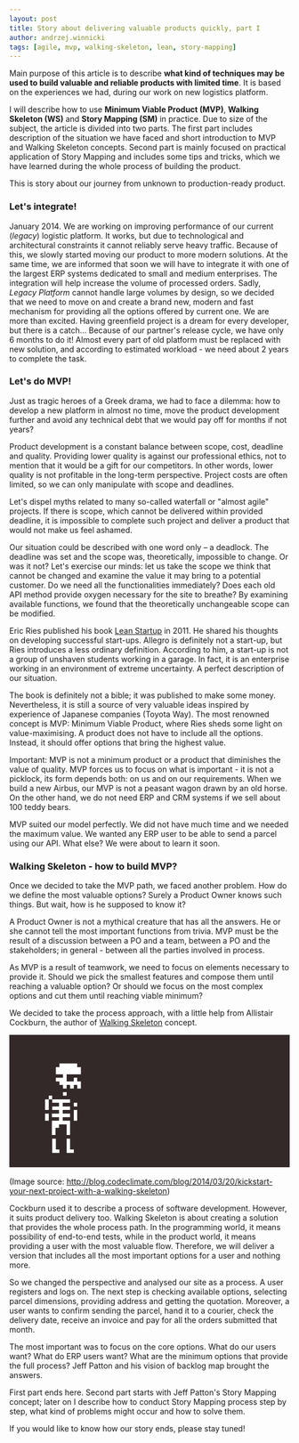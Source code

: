 ```yaml
---
layout: post
title: Story about delivering valuable products quickly, part I
author: andrzej.winnicki
tags: [agile, mvp, walking-skeleton, lean, story-mapping]
---
```


Main purpose of this article is to describe **what kind of techniques may be used to
build valuable and reliable products with limited time**. It is based on the
experiences we had, during our work on new logistics platform.

I will describe how to use **Minimum Viable Product (MVP)**, **Walking Skeleton (WS)**
and **Story Mapping (SM)** in practice. Due to size of the subject, the
article is divided into two parts. The first part includes description of the situation
we have faced and short introduction to MVP and Walking Skeleton concepts.
Second part is mainly focused on practical application of Story Mapping and includes
some tips and tricks, which we have learned during the whole process of building the product.

This is story about our journey from unknown to production-ready product.

### Let's integrate!

January 2014.
We are working on improving performance of our current (*legacy*) logistic  platform.
It works, but due to technological and architectural constraints it cannot reliably serve heavy traffic.
Because of this, we slowly started moving our product to more modern solutions.
At the same time, we are informed that soon we will have to integrate it with one of the largest
ERP systems dedicated to small and medium enterprises. The integration will help increase
the volume of processed orders. Sadly, *Legacy Platform* cannot handle large volumes by design,
so we decided that we need to move on and create a brand new, modern and fast mechanism
for providing all the options offered by current one. We are more than excited.
Having greenfield project is a dream for every developer, but there is a catch...
Because of our partner's release cycle, we have only 6 months to do it!
Almost every part of old platform must be replaced with new solution, and according to
estimated workload - we need about 2 years to complete the task.

### Let's do MVP!

Just as tragic heroes of a Greek drama, we had to face a dilemma: how to develop a new
platform in almost no time, move the product development further and avoid any technical debt
that we would pay off for months if not years?

Product development is a constant balance between scope, cost, deadline and quality.
Providing lower quality is against our professional ethics, not to mention that it
would be a gift for our competitors. In other words, lower quality is not
profitable in the long-term perspective. Project costs are often limited, so we can only
manipulate with scope and deadlines.

Let's dispel myths related to many so-called waterfall or "almost agile" projects.
If there is scope, which cannot be delivered within provided deadline, it is impossible to complete
such project and deliver a product that would not make us feel ashamed.

Our situation could be described with one word only – a deadlock. The deadline was set and the scope was,
theoretically, impossible to change. Or was it not? Let's exercise our minds: let us take the scope we
think that cannot be changed and examine the value it may bring to a potential customer.
Do we need all the functionalities immediately? Does each old API method provide oxygen necessary for the site to breathe?
By examining available functions, we found that the theoretically unchangeable scope can be modified.

Eric Ries published his book [Lean Startup](http://theleanstartup.com/) in 2011. He shared
his thoughts on developing successful start-ups. Allegro is definitely not a start-up,
but Ries introduces a less ordinary definition. According to him, a start-up is not a
group of unshaven students working in a garage. In fact, it is an enterprise working
in an environment of extreme uncertainty. A perfect description of our situation.

The book is definitely not a bible; it was published to make some money. Nevertheless, it is still a
source of very valuable ideas inspired by experience of Japanese companies (Toyota Way).
The most renowned concept is MVP: Minimum Viable Product, where Ries sheds some light on value-maximising.
A product does not have to include all the options. Instead, it should offer options that bring the highest value.

Important: MVP is not a minimum product or a product that diminishes the value of quality.
MVP forces us to focus on what is important - it is not a picklock, its form depends both:
on us and on our requirements. When we build a new Airbus, our MVP is not a peasant wagon drawn by an old horse.
On the other hand, we do not need ERP and CRM systems if we sell about 100 teddy bears.

MVP suited our model perfectly. We did not have much time and we needed the maximum value.
We wanted any ERP user to be able to send a parcel using our API. What else? We were about
to learn it soon.

### Walking Skeleton - how to build MVP?


Once we decided to take the MVP path, we faced another problem. How do we define the most
valuable options? Surely a Product Owner knows such things. But wait, how is he supposed to know it?

A Product Owner is not a mythical creature that has all the answers. He or she cannot tell the
most important functions from trivia. MVP must be the result of a discussion between a PO and a team,
between a PO and the stakeholders; in general - between all the parties involved in process.

As MVP is a result of teamwork, we need to focus on elements necessary to provide it.
Should we pick the smallest features and compose them until reaching a valuable option?
Or should we focus on the most complex options and cut them until reaching viable minimum?

We decided to take the process approach, with a little help from Allistair Cockburn,
the author of [Walking Skeleton](http://alistair.cockburn.us/Walking+skeleton) concept.

![Walking Skeleton](/img/articles/2014-10-22.skeleton.gif "Waling Skeleton scheme")

(Image source: http://blog.codeclimate.com/blog/2014/03/20/kickstart-your-next-project-with-a-walking-skeleton)

Cockburn used it to describe a process of software development. However, it suits product
delivery too. Walking Skeleton is about creating a solution that provides the whole process path.
In the programming world, it means possibility of end-to-end tests, while in the product world,
it means providing a user with the most valuable flow. Therefore, we will deliver a version that includes
all the most important options for a user and nothing more.

So we changed the perspective and analysed our site as a process. A user registers and logs on.
The next step is checking available options, selecting parcel dimensions,
providing address and getting the quotation. Moreover, a user wants to confirm sending the parcel,
hand it to a courier, check the delivery date, receive an invoice and pay
for all the orders submitted that month.

The most important was to focus on the core options. What do our users want?
What do ERP users want? What are the minimum options that provide the full process?
Jeff Patton and his vision of backlog map brought the answers.

First part ends here. Second part starts with Jeff Patton's Story Mapping concept;
later on I describe how to conduct Story Mapping process step by step,
what kind of problems might occur and how to solve them.

If you would like to know how our story ends, please stay tuned!
